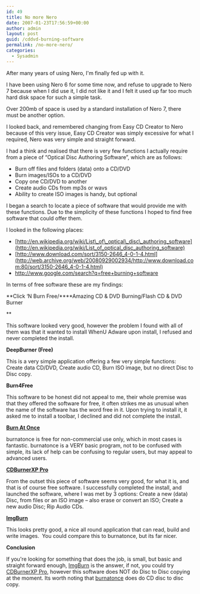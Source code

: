 ```yaml
---
id: 49
title: No more Nero
date: 2007-01-23T17:56:59+00:00
author: admin
layout: post
guid: /cddvd-burning-software
permalink: /no-more-nero/
categories:
  - Sysadmin
---
```

<p class="lead">
  After many years of using Nero, I'm finally fed up with it.
</p>

I have been using Nero 6 for some time now, and refuse to upgrade to Nero 7 because when I did use it, I did not like it and I felt it used up far too much hard disk space for such a simple task.

Over 200mb of space is used by a standard installation of Nero 7, there must be another option.

I looked back, and remembered changing from Easy CD Creator to Nero because of this very issue, Easy CD Creator was simply excessive for what I required, Nero was very simple and straight forward.

<!--more-->I had a think and realised that there is very few functions I actually require from a piece of &#8220;Optical Disc Authoring Software&#8221;, which are as follows:

  * Burn off files and folders (data) onto a CD/DVD
  * Burn images/ISOs to a CD/DVD
  * Copy one CD/DVD to another
  * Create audio CDs from mp3s or wavs
  * Ability to create ISO images is handy, but optional

I began a search to locate a piece of software that would provide me with these functions. Due to the simplicity of these functions I hoped to find free software that could offer them.

I looked in the following places:

  *  [http://en.wikipedia.org/wiki/List\_of\_optical\_disc\_authoring_software](http://en.wikipedia.org/wiki/List_of_optical_disc_authoring_software)
  * [http://www.download.com/sort/3150-2646_4-0-1-4.html](http://web.archive.org/web/20080929002934/http://www.download.com:80/sort/3150-2646_4-0-1-4.html)
  * <http://www.google.com/search?q=free+burning+software>

In terms of free software these are my findings:

**Click &#8216;N Burn Free/****Amazing CD & DVD Burning/Flash CD & DVD Burner
  
** 

This software looked very good, however the problem I found with all of them was that it wanted to install WhenU Adware upon install, I refused and never completed the install.

**DeepBurner (Free)**

This is a very simple application offering a few very simple functions: Create data CD/DVD, Create audio CD, Burn ISO image, but no direct Disc to Disc copy.

**Burn4Free**

This software to be honest did not appeal to me, their whole premise was that they offered the software for free, it often strikes me as unusual when the name of the software has the word free in it. Upon trying to install it, it asked me to install a toolbar, I declined and did not complete the install.

[**Burn At Once**](http://www.burnatonce.com/)

burnatonce is free for non-commercial use only, which in most cases is fantastic. burnatonce is a VERY basic program, not to be confused with simple, its lack of help can be confusing to regular users, but may appeal to advanced users.

[**CDBurnerXP Pro**](http://www.cdburnerxp.se/)

From the outset this piece of software seems very good, for what it is, and that is of course free software. I successfully completed the install, and launched the software, where I was met by 3 options: Create a new (data) Disc, from files or an ISO image &#8211; also erase or convert an ISO; Create a new audio Disc; Rip Audio CDs.

[**ImgBurn**](http://www.imgburn.com/)

This looks pretty good, a nice all round application that can read, build and write images.  You could compare this to burnatonce, but its far nicer.

**Conclusion**

If you're looking for something that does the job, is small, but basic and straight forward enough, [ImgBurn](http://www.imgburn.com/) is the answer, if not, you could try [CDBurnerXP Pro](http://www.cdburnerxp.se/), however this software does NOT do Disc to Disc copying at the moment. Its worth noting that [burnatonce](http://www.burnatonce.com/) does do CD disc to disc copy.